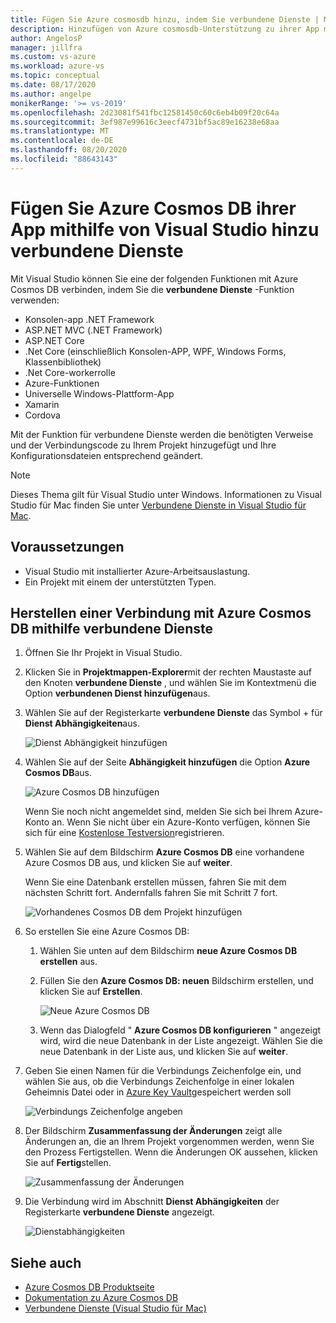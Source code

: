 ```yaml
---
title: Fügen Sie Azure cosmosdb hinzu, indem Sie verbundene Dienste | Microsoft-Dokumentation
description: Hinzufügen von Azure cosmosdb-Unterstützung zu ihrer App mithilfe von Visual Studio zum Hinzufügen eines verbundenen Dienstanbieter
author: AngelosP
manager: jillfra
ms.custom: vs-azure
ms.workload: azure-vs
ms.topic: conceptual
ms.date: 08/17/2020
ms.author: angelpe
monikerRange: '>= vs-2019'
ms.openlocfilehash: 2d23081f541fbc12581450c60c6eb4b09f20c64a
ms.sourcegitcommit: 3ef987e99616c3eecf4731bf5ac89e16238e68aa
ms.translationtype: MT
ms.contentlocale: de-DE
ms.lasthandoff: 08/20/2020
ms.locfileid: "88643143"
---
```

# <a name="add-azure-cosmos-db-to-your-app-by-using-visual-studio-connected-services"></a>Fügen Sie Azure Cosmos DB ihrer App mithilfe von Visual Studio hinzu verbundene Dienste

Mit Visual Studio können Sie eine der folgenden Funktionen mit Azure Cosmos DB verbinden, indem Sie die **verbundene Dienste** -Funktion verwenden:

- Konsolen-app .NET Framework
- ASP.NET MVC (.NET Framework) 
- ASP.NET Core
- .Net Core (einschließlich Konsolen-APP, WPF, Windows Forms, Klassenbibliothek)
- .Net Core-workerrolle
- Azure-Funktionen
- Universelle Windows-Plattform-App
- Xamarin
- Cordova

Mit der Funktion für verbundene Dienste werden die benötigten Verweise und der Verbindungscode zu Ihrem Projekt hinzugefügt und Ihre Konfigurationsdateien entsprechend geändert.

> [!NOTE]
> Dieses Thema gilt für Visual Studio unter Windows. Informationen zu Visual Studio für Mac finden Sie unter [Verbundene Dienste in Visual Studio für Mac](/visualstudio/mac/connected-services).
## <a name="prerequisites"></a>Voraussetzungen

- Visual Studio mit installierter Azure-Arbeitsauslastung.
- Ein Projekt mit einem der unterstützten Typen.

## <a name="connect-to-azure-cosmos-db-using-connected-services"></a>Herstellen einer Verbindung mit Azure Cosmos DB mithilfe verbundene Dienste

1. Öffnen Sie Ihr Projekt in Visual Studio.

1. Klicken Sie in **Projektmappen-Explorer**mit der rechten Maustaste auf den Knoten **verbundene Dienste** , und wählen Sie im Kontextmenü die Option **verbundenen Dienst hinzufügen**aus.

1. Wählen Sie auf der Registerkarte **verbundene Dienste** das Symbol + für **Dienst Abhängigkeiten**aus.

    ![Dienst Abhängigkeit hinzufügen](./media/vs-azure-tools-connected-services-storage/vs-2019/connected-services-tab.png)

1. Wählen Sie auf der Seite **Abhängigkeit hinzufügen** die Option **Azure Cosmos DB**aus.

    ![Azure Cosmos DB hinzufügen](./media/azure-cosmosdb-add-connected-service/azure-cosmosdb.png)

    Wenn Sie noch nicht angemeldet sind, melden Sie sich bei Ihrem Azure-Konto an. Wenn Sie nicht über ein Azure-Konto verfügen, können Sie sich für eine [Kostenlose Testversion](https://azure.microsoft.com/account/free)registrieren.

1. Wählen Sie auf dem Bildschirm **Azure Cosmos DB** eine vorhandene Azure Cosmos DB aus, und klicken Sie auf **weiter**.

    Wenn Sie eine Datenbank erstellen müssen, fahren Sie mit dem nächsten Schritt fort. Andernfalls fahren Sie mit Schritt 7 fort.

    ![Vorhandenes Cosmos DB dem Projekt hinzufügen](./media/azure-cosmosdb-add-connected-service/created-cosmosdb.png)

1. So erstellen Sie eine Azure Cosmos DB:

   1. Wählen Sie unten auf dem Bildschirm **neue Azure Cosmos DB erstellen** aus.

   1. Füllen Sie den **Azure Cosmos DB: neuen** Bildschirm erstellen, und klicken Sie auf **Erstellen**.

       ![Neue Azure Cosmos DB](./media/azure-cosmosdb-add-connected-service/create-new-cosmosdb.png)

   1. Wenn das Dialogfeld " **Azure Cosmos DB konfigurieren** " angezeigt wird, wird die neue Datenbank in der Liste angezeigt. Wählen Sie die neue Datenbank in der Liste aus, und klicken Sie auf **weiter**.

1. Geben Sie einen Namen für die Verbindungs Zeichenfolge ein, und wählen Sie aus, ob die Verbindungs Zeichenfolge in einer lokalen Geheimnis Datei oder in [Azure Key Vault](/azure/key-vault)gespeichert werden soll

   ![Verbindungs Zeichenfolge angeben](./media/azure-cosmosdb-add-connected-service/connection-string.png)

1. Der Bildschirm **Zusammenfassung der Änderungen** zeigt alle Änderungen an, die an Ihrem Projekt vorgenommen werden, wenn Sie den Prozess Fertigstellen. Wenn die Änderungen OK aussehen, klicken Sie auf **Fertig**stellen.

   ![Zusammenfassung der Änderungen](./media/azure-cosmosdb-add-connected-service/summary-of-changes.png)

1. Die Verbindung wird im Abschnitt **Dienst Abhängigkeiten** der Registerkarte **verbundene Dienste** angezeigt.

   ![Dienstabhängigkeiten](./media/azure-cosmosdb-add-connected-service/service-dependencies-after.png)

## <a name="see-also"></a>Siehe auch

- [Azure Cosmos DB Produktseite](https://azure.microsoft.com/services/cosmos-db/)
- [Dokumentation zu Azure Cosmos DB](/azure/cosmos-db/)
- [Verbundene Dienste (Visual Studio für Mac)](/visualstudio/mac/connected-services)
